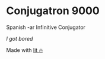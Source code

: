 ﻿# Conjugatron 9000
Spanish -ar Infinitive Conjugator

*I got bored*

Made with [lit 🔥](https://github.com/ajusa/lit)
